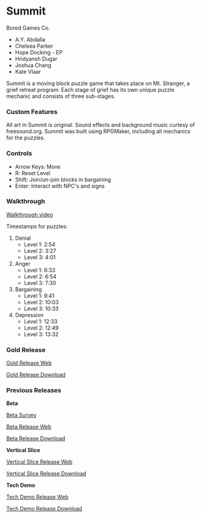 # Summit
Bored Games Co.
- A.Y. Abdalla
- Chelsea Parker
- Hope Docking - EP
- Hridyansh Dugar
- Joshua Chang
- Kate Vlaar

Summit is a moving block puzzle game that takes place on Mt. Stranger, a grief retreat program. Each stage of grief has its own unique puzzle mechanic and consists of three sub-stages. 

### Custom Features ###

All art in Summit is original. Sound effects and background music curtesy of freesound.org. Summit was built using RPGMaker, including all mechanics for the puzzles.

### Controls ###
- Arrow Keys: Move
- R: Reset Level
- Shift: Join/un-join blocks in bargaining
- Enter: Interact with NPC's and signs

### Walkthrough ###

[Walkthrough video](https://drive.google.com/file/d/1LAPiAzNDTsczWQb2wdRZfQgEEhMe4bst/view?usp=sharing)

Timestamps for puzzles:
1. Denial
    - Level 1: 2:54
    - Level 2: 3:27
    - Level 3: 4:01
2. Anger
    - Level 1: 6:33
    - Level 2: 6:54
    - Level 3: 7:30
3. Bargaining
    - Level 1: 9:41
    - Level 2: 10:03
    - Level 3: 10:33
4. Depression
    - Level 1: 12:33
    - Level 2: 12:49
    - Level 3: 13:32

### Gold Release ###


[Gold Release Web](/SummitGold/index.html)

[Gold Release Download](SummitGold.zip)

### Previous Releases ###


**Beta**

[Beta Survey](https://docs.google.com/forms/d/e/1FAIpQLScMRHUpTC3nFcdN1ofMdUOJGS81Gqz4-fOOta9zlIuH16j36Q/viewform)

[Beta Release Web](/SummitBeta/index.html)

[Beta Release Download](SummitBeta.zip)

**Vertical Slice**

[Vertical Slice Release Web](/SummitVerticalSlice/index.html)

[Vertical Slice Release Download](SummitVerticalSlice.zip)

**Tech Demo**

[Tech Demo Release Web](/SummitTechDemo/index.html)

[Tech Demo Release Download](SummitTechDemo.zip)
